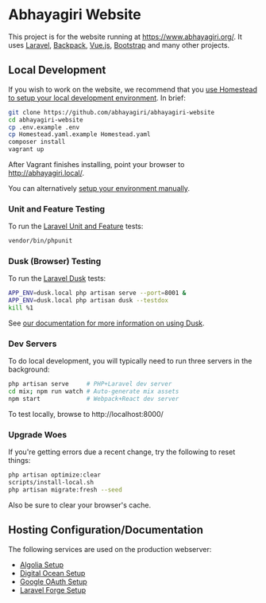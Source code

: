 # Abhayagiri Website

This project is for the website running at https://www.abhayagiri.org/. It uses
[Laravel](https://laravel.com/), [Backpack](https://backpackforlaravel.com/),
[Vue.js](https://vuejs.org/), [Bootstrap](https://getbootstrap.com/) and many
other projects.

## Local Development

If you wish to work on the website, we recommend that you [use Homestead to
setup your local development environment](docs/homestead.md). In brief:

```sh
git clone https://github.com/abhayagiri/abhayagiri-website
cd abhayagiri-website
cp .env.example .env
cp Homestead.yaml.example Homestead.yaml
composer install
vagrant up
```

After Vagrant finishes installing, point your browser to
http://abhayagiri.local/.

You can alternatively [setup your environment manually](docs/local-dev.md).

### Unit and Feature Testing

To run the [Laravel Unit and Feature](https://laravel.com/docs/6.x/testing)
tests:

```sh
vendor/bin/phpunit
```

### Dusk (Browser) Testing

To run the [Laravel Dusk](https://laravel.com/docs/6.x/dusk) tests:

```sh
APP_ENV=dusk.local php artisan serve --port=8001 &
APP_ENV=dusk.local php artisan dusk --testdox
kill %1
```

See [our documentation for more information on using Dusk](docs/dusk.md).

### Dev Servers

To do local development, you will typically need to run three servers in the
background:

```sh
php artisan serve     # PHP+Laravel dev server
cd mix; npm run watch # Auto-generate mix assets
npm start             # Webpack+React dev server
```

To test locally, browse to http://localhost:8000/

### Upgrade Woes

If you're getting errors due a recent change, try the following to reset things:

```sh
php artisan optimize:clear
scripts/install-local.sh
php artisan migrate:fresh --seed
```

Also be sure to clear your browser's cache.

## Hosting Configuration/Documentation

The following services are used on the production webserver:

- [Algolia Setup](docs/algolia.md)
- [Digital Ocean Setup](docs/digitalocean.md)
- [Google OAuth Setup](docs/google-oauth.md)
- [Laravel Forge Setup](docs/forge.md)
